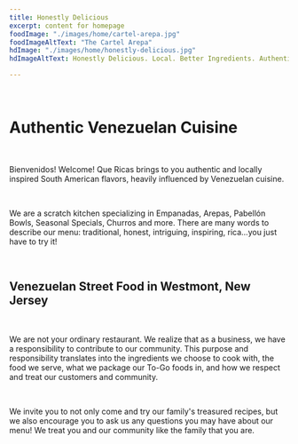 ```yaml
---
title: Honestly Delicious
excerpt: content for homepage
foodImage: "./images/home/cartel-arepa.jpg"
foodImageAltText: "The Cartel Arepa"
hdImage: "./images/home/honestly-delicious.jpg"
hdImageAltText: Honestly Delicious. Local. Better Ingredients. Authentic.

---
```

<br>

# Authentic Venezuelan Cuisine 

<br>

Bienvenidos! Welcome! Que Ricas brings to you authentic and locally inspired South American flavors, heavily influenced by Venezuelan cuisine. 

<br>
  
We are a scratch kitchen specializing in Empanadas, Arepas, Pabellón Bowls, Seasonal Specials, Churros and more. There are many words to describe our menu: traditional, honest, intriguing, inspiring, rica...you just have to try it!

<br>

## Venezuelan Street Food in Westmont, New Jersey
<br> 

We are not your ordinary restaurant. We realize that as a business, we have a responsibility to contribute to our community. This purpose and responsibility translates into the ingredients we choose to cook with, the food we serve, what we package our To-Go foods in, and how we respect and treat our customers and community. 

<br>

We invite you to not only come and try our family's treasured recipes, but we also encourage you to ask us any questions you may have about our menu! We treat you and our community like the family that you are.

<br>
<br>